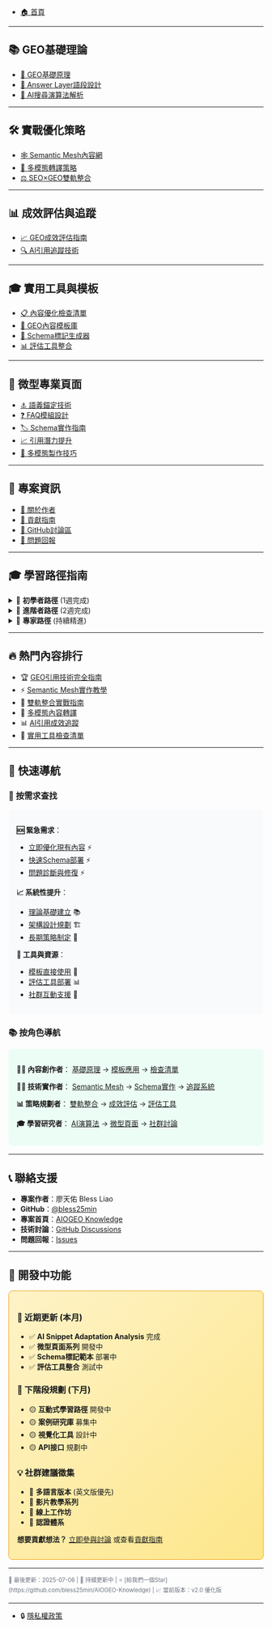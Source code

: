 * [🏠 首頁](/)

---

## 📚 GEO基礎理論

* [📖 GEO基礎原理](posts/geo-fundamentals.md)
* [🎯 Answer Layer語段設計](posts/answer-layer-design.md)
* [🧠 AI搜尋演算法解析](posts/ai-search-algorithm.md)

---

## 🛠️ 實戰優化策略

* [🕸️ Semantic Mesh內容網](posts/semantic-mesh.md)
* [🎨 多模態轉譯策略](posts/multimodal-optimization.md)
* [⚖️ SEO×GEO雙軌整合](posts/seo-geo-integration.md)

---

## 📊 成效評估與追蹤

* [📈 GEO成效評估指南](posts/geo-measurement.md)
* [🔍 AI引用追蹤技術](posts/ai-citation-tracking.md)

---

## 🎓 實用工具與模板

* [📋 內容優化檢查清單](tools/checklists.md)
* [📝 GEO內容模板庫](tools/content-templates.md)
* [🔧 Schema標記生成器](tools/schema-generator.md)
* [📊 評估工具整合](tools/assessment-tools.md)

---

## 🔬 微型專業頁面

* [⚓ 語義錨定技術](micro/semantic-anchoring.md)
* [❓ FAQ模組設計](micro/faq-design.md)
* [🏷️ Schema實作指南](micro/schema-implementation.md)
* [📈 引用潛力提升](micro/citation-enhancement.md)
* [🎨 多模態製作技巧](micro/multimodal-creation.md)

---

## 🤝 專案資訊

* [👥 關於作者](about.md)
* [🤝 貢獻指南](contributing.md)
* [💬 GitHub討論區](https://github.com/bless25min/AIOGEO-Knowledge/discussions)
* [🐛 問題回報](https://github.com/bless25min/AIOGEO-Knowledge/issues)

---

## 🎓 學習路徑指南

<details>
<summary>🌱 <strong>初學者路徑</strong> (1週完成)</summary>

**建議學習順序：**
1. [📖 GEO基礎原理](posts/geo-fundamentals.md) ⏱️ 15分鐘
2. [🎯 Answer Layer語段設計](posts/answer-layer-design.md) ⏱️ 12分鐘  
3. [⚖️ SEO×GEO雙軌整合](posts/seo-geo-integration.md) ⏱️ 18分鐘
4. [📈 GEO成效評估指南](posts/geo-measurement.md) ⏱️ 10分鐘

**學習目標：** 理解GEO基本概念，掌握內容優化基礎技巧

**實戰練習：**
- 使用[內容檢查清單](tools/checklists.md)優化一篇現有文章
- 嘗試[基礎模板](tools/content-templates.md)創作新內容

</details>

<details>
<summary>🚀 <strong>進階者路徑</strong> (2週完成)</summary>

**深度學習順序：**
1. [🕸️ Semantic Mesh內容網](posts/semantic-mesh.md) ⏱️ 20分鐘
2. [🎨 多模態轉譯策略](posts/multimodal-optimization.md) ⏱️ 15分鐘
3. [🧠 AI搜尋演算法解析](posts/ai-search-algorithm.md) ⏱️ 25分鐘
4. [🔍 AI引用追蹤技術](posts/ai-citation-tracking.md) ⏱️ 12分鐘

**學習目標：** 建立系統化內容架構，掌握多模態優化技能

**進階實戰：**
- 建立完整的[Semantic Mesh架構](posts/semantic-mesh.md)
- 實作[Schema標記](micro/schema-implementation.md)
- 部署[追蹤評估系統](tools/assessment-tools.md)

</details>

<details>
<summary>🎯 <strong>專家路徑</strong> (持續精進)</summary>

**專業深度順序：**
1. 完成所有基礎與進階內容
2. 研讀各[微型專業頁面](micro/)深化特定技能
3. 參與[社群討論](https://github.com/bless25min/AIOGEO-Knowledge/discussions)分享經驗
4. 貢獻[案例研究](contributing.md)回饋社群

**專家目標：** 成為GEO領域的意見領袖，推動技術發展

**進階貢獻：**
- 提交[Pull Request](https://github.com/bless25min/AIOGEO-Knowledge/pulls)
- 撰寫[案例分析](contributing.md)
- 開發[新工具模板](tools/)

</details>

---

## 🔥 熱門內容排行

* 🏆 [GEO引用技術完全指南](posts/geo-fundamentals.md)
* ⚡ [Semantic Mesh實作教學](posts/semantic-mesh.md)  
* 🎯 [雙軌整合實戰指南](posts/seo-geo-integration.md)
* 🎨 [多模態內容轉譯](posts/multimodal-optimization.md)
* 📊 [AI引用成效追蹤](posts/geo-measurement.md)
* 🔧 [實用工具檢查清單](tools/checklists.md)

---

## 🎯 快速導航

### 📍 按需求查找
<div style="background: #f8fafc; padding: 16px; border-radius: 8px; margin: 16px 0;">

**🆘 緊急需求**：
- [立即優化現有內容](tools/checklists.md) ⚡
- [快速Schema部署](micro/schema-implementation.md) ⚡
- [問題診斷與修復](tools/assessment-tools.md) ⚡

**📈 系統性提升**：
- [理論基礎建立](posts/geo-fundamentals.md) 📚
- [架構設計規劃](posts/semantic-mesh.md) 🏗️
- [長期策略制定](posts/seo-geo-integration.md) 🎯

**🔧 工具與資源**：
- [模板直接使用](tools/content-templates.md) 📝
- [評估工具部署](tools/assessment-tools.md) 📊
- [社群互動支援](https://github.com/bless25min/AIOGEO-Knowledge/discussions) 👥

</div>

### 📚 按角色導航
<div style="background: #ecfdf5; padding: 16px; border-radius: 8px; margin: 16px 0;">

**👨‍💼 內容創作者**：
[基礎原理](posts/geo-fundamentals.md) → [模板應用](tools/content-templates.md) → [檢查清單](tools/checklists.md)

**👨‍💻 技術實作者**：
[Semantic Mesh](posts/semantic-mesh.md) → [Schema實作](micro/schema-implementation.md) → [追蹤系統](posts/ai-citation-tracking.md)

**📊 策略規劃者**：
[雙軌整合](posts/seo-geo-integration.md) → [成效評估](posts/geo-measurement.md) → [評估工具](tools/assessment-tools.md)

**🎓 學習研究者**：
[AI演算法](posts/ai-search-algorithm.md) → [微型頁面](micro/) → [社群討論](https://github.com/bless25min/AIOGEO-Knowledge/discussions)

</div>

---

## 📞 聯絡支援

* **專案作者**：廖天佑 Bless Liao
* **GitHub**：[@bless25min](https://github.com/bless25min)
* **專案首頁**：[AIOGEO Knowledge](https://github.com/bless25min/AIOGEO-Knowledge)
* **技術討論**：[GitHub Discussions](https://github.com/bless25min/AIOGEO-Knowledge/discussions)
* **問題回報**：[Issues](https://github.com/bless25min/AIOGEO-Knowledge/issues)

---

## 🚧 開發中功能

<div style="background: linear-gradient(135deg, #fef3c7 0%, #fde68a 100%); border: 1px solid #f59e0b; border-radius: 8px; padding: 16px; margin: 16px 0;">

### 📅 近期更新 (本月)
- ✅ **AI Snippet Adaptation Analysis** 完成
- ✅ **微型頁面系列** 開發中
- ✅ **Schema標記範本** 部署中
- ✅ **評估工具整合** 測試中

### 🔮 下階段規劃 (下月)
- 🟡 **互動式學習路徑** 開發中
- 🟡 **案例研究庫** 募集中  
- 🟡 **視覺化工具** 設計中
- 🟡 **API接口** 規劃中

### 💡 社群建議徵集
- 🔄 **多語言版本** (英文版優先)
- 🔄 **影片教學系列** 
- 🔄 **線上工作坊**
- 🔄 **認證體系**

**想要貢獻想法？** [立即參與討論](https://github.com/bless25min/AIOGEO-Knowledge/discussions) 或查看[貢獻指南](contributing.md)

</div>

---

<small style="color: #6b7280; font-size: 0.8em;">
📅 最後更新：2025-07-06 |
🌟 持續更新中 |
⭐ [給我們一個Star](https://github.com/bless25min/AIOGEO-Knowledge) |
📈 當前版本：v2.0 優化版
</small>

---

* 🔒 [隱私權政策](privacy.md)
